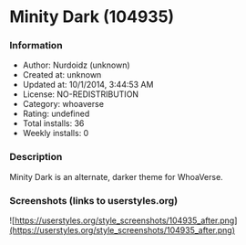 # Minity Dark (104935)

### Information
- Author: Nurdoidz (unknown)
- Created at: unknown
- Updated at: 10/1/2014, 3:44:53 AM
- License: NO-REDISTRIBUTION
- Category: whoaverse
- Rating: undefined
- Total installs: 36
- Weekly installs: 0


### Description
Minity Dark is an alternate, darker theme for WhoaVerse.


### Screenshots (links to userstyles.org)
![https://userstyles.org/style_screenshots/104935_after.png](https://userstyles.org/style_screenshots/104935_after.png)


